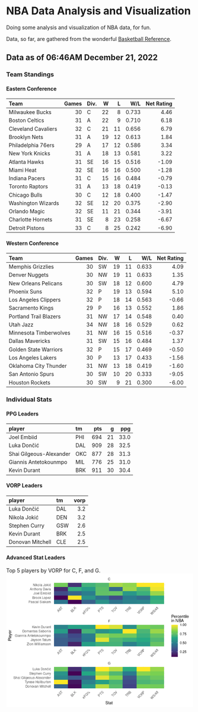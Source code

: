 # NBA Data Analysis and Visualization

Doing some analysis and visualization of NBA data, for fun.

Data, so far, are gathered from the wonderful [Basketball
Reference](https://www.basketball-reference.com/).

## Data as of 06:46AM December 21, 2022

### Team Standings

#### Eastern Conference

| Team                | Games | Div. |   W |   L |   W/L | Net Rating |
|:--------------------|------:|:-----|----:|----:|------:|-----------:|
| Milwaukee Bucks     |    30 | C    |  22 |   8 | 0.733 |       4.46 |
| Boston Celtics      |    31 | A    |  22 |   9 | 0.710 |       6.18 |
| Cleveland Cavaliers |    32 | C    |  21 |  11 | 0.656 |       6.79 |
| Brooklyn Nets       |    31 | A    |  19 |  12 | 0.613 |       1.84 |
| Philadelphia 76ers  |    29 | A    |  17 |  12 | 0.586 |       3.34 |
| New York Knicks     |    31 | A    |  18 |  13 | 0.581 |       3.22 |
| Atlanta Hawks       |    31 | SE   |  16 |  15 | 0.516 |      -1.09 |
| Miami Heat          |    32 | SE   |  16 |  16 | 0.500 |      -1.28 |
| Indiana Pacers      |    31 | C    |  15 |  16 | 0.484 |      -0.79 |
| Toronto Raptors     |    31 | A    |  13 |  18 | 0.419 |      -0.13 |
| Chicago Bulls       |    30 | C    |  12 |  18 | 0.400 |      -1.47 |
| Washington Wizards  |    32 | SE   |  12 |  20 | 0.375 |      -2.90 |
| Orlando Magic       |    32 | SE   |  11 |  21 | 0.344 |      -3.91 |
| Charlotte Hornets   |    31 | SE   |   8 |  23 | 0.258 |      -6.67 |
| Detroit Pistons     |    33 | C    |   8 |  25 | 0.242 |      -6.90 |

#### Western Conference

| Team                   | Games | Div. |   W |   L |   W/L | Net Rating |
|:-----------------------|------:|:-----|----:|----:|------:|-----------:|
| Memphis Grizzlies      |    30 | SW   |  19 |  11 | 0.633 |       4.09 |
| Denver Nuggets         |    30 | NW   |  19 |  11 | 0.633 |       1.35 |
| New Orleans Pelicans   |    30 | SW   |  18 |  12 | 0.600 |       4.79 |
| Phoenix Suns           |    32 | P    |  19 |  13 | 0.594 |       5.10 |
| Los Angeles Clippers   |    32 | P    |  18 |  14 | 0.563 |      -0.66 |
| Sacramento Kings       |    29 | P    |  16 |  13 | 0.552 |       1.86 |
| Portland Trail Blazers |    31 | NW   |  17 |  14 | 0.548 |       0.40 |
| Utah Jazz              |    34 | NW   |  18 |  16 | 0.529 |       0.62 |
| Minnesota Timberwolves |    31 | NW   |  16 |  15 | 0.516 |      -0.37 |
| Dallas Mavericks       |    31 | SW   |  15 |  16 | 0.484 |       1.37 |
| Golden State Warriors  |    32 | P    |  15 |  17 | 0.469 |      -0.50 |
| Los Angeles Lakers     |    30 | P    |  13 |  17 | 0.433 |      -1.56 |
| Oklahoma City Thunder  |    31 | NW   |  13 |  18 | 0.419 |      -1.60 |
| San Antonio Spurs      |    30 | SW   |  10 |  20 | 0.333 |      -9.05 |
| Houston Rockets        |    30 | SW   |   9 |  21 | 0.300 |      -6.00 |

### Individual Stats

#### PPG Leaders

| player                  | tm  | pts |   g |  ppg |
|:------------------------|:----|----:|----:|-----:|
| Joel Embiid             | PHI | 694 |  21 | 33.0 |
| Luka Dončić             | DAL | 909 |  28 | 32.5 |
| Shai Gilgeous-Alexander | OKC | 877 |  28 | 31.3 |
| Giannis Antetokounmpo   | MIL | 776 |  25 | 31.0 |
| Kevin Durant            | BRK | 911 |  30 | 30.4 |

#### VORP Leaders

| player           | tm  | vorp |
|:-----------------|:----|-----:|
| Luka Dončić      | DAL |  3.2 |
| Nikola Jokić     | DEN |  3.2 |
| Stephen Curry    | GSW |  2.6 |
| Kevin Durant     | BRK |  2.5 |
| Donovan Mitchell | CLE |  2.5 |

#### Advanced Stat Leaders

Top 5 players by VORP for C, F, and G.
![](README_files/figure-gfm/README-unnamed-chunk-7-1.png)<!-- -->
